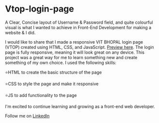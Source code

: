 # Vtop-login-page
A Clear, Concise layout of Username & Password field, and quite colourful visual is what I wanted to achieve in Front-End Development for making a website & I did.

I would like to share that I made a responsive VIT BHOPAL login page (VTOP) created using HTML, CSS, and JavaScript.
[Preview here](https://github.com/abhiinavjain/vtop-login-page/assets/115614480/d3a666e9-d782-4770-9c48-fdd8688c525e).
The login page is fully responsive, meaning it will look great on any device.
This project was a great way for me to learn something new and create something of my own choice.
I used the following skills:

⭐HTML to create the basic structure of the page

⭐CSS to style the page and make it responsive

⭐JS to add functionality to the page

I'm excited to continue learning and growing as a front-end web developer.

Follow me on [LinkedIn](https://www.linkedin.com/in/abhinavjainlinked/)


